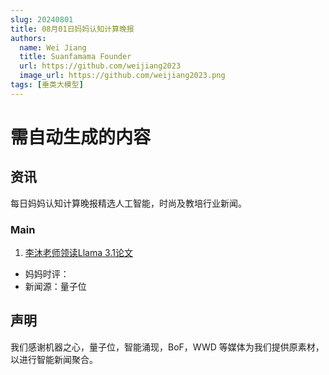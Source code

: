 ```yaml
---
slug: 20240801
title: 08月01日妈妈认知计算晚报
authors:
  name: Wei Jiang
  title: Suanfamama Founder
  url: https://github.com/weijiang2023
  image_url: https://github.com/weijiang2023.png
tags: [垂类大模型]
---
```


# 需自动生成的内容

## 资讯

每日妈妈认知计算晚报精选人工智能，时尚及教培行业新闻。

### Main

1. [李沐老师领读Llama 3.1论文](https://mp.weixin.qq.com/s/Z34yV6DG8rNZwVGfcGEldQ)

- 妈妈时评：
- 新闻源：量子位

## 声明

我们感谢机器之心，量子位，智能涌现，BoF，WWD 等媒体为我们提供原素材，以进行智能新闻聚合。
